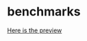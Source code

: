 # benchmarks

<a href='https://portinos-dev.s3.sa-east-1.amazonaws.com/test/francisco_maqueteados/maquetado4/dist/index.html' target='_blank'>
Here is the preview 
</a>
